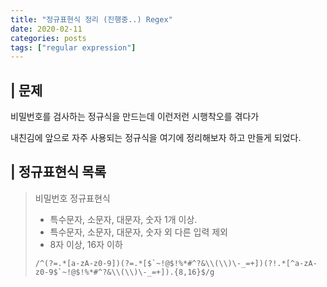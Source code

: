 ```yaml
---
title: "정규표현식 정리 (진행중..) Regex"
date: 2020-02-11
categories: posts
tags: ["regular expression"]
---
```


## | 문제
비밀번호를 검사하는 정규식을 만드는데 이런저런 시행착오를 겪다가

내친김에 앞으로 자주 사용되는 정규식을 여기에 정리해보자 하고 만들게 되었다.

## | 정규표현식 목록
> 비밀번호 정규표현식
> - 특수문자, 소문자, 대문자, 숫자 1개 이상. 
> - 특수문자, 소문자, 대문자, 숫자 외 다른 입력 제외
> - 8자 이상, 16자 이하      
> 
> ``` 
> /^(?=.*[a-zA-z0-9])(?=.*[$`~!@$!%*#^?&\\(\\)\-_=+])(?!.*[^a-zA-z0-9$`~!@$!%*#^?&\\(\\)\-_=+]).{8,16}$/g
> ```